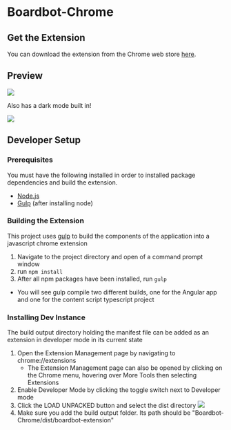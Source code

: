# Boardbot-Chrome

<!-- # Table of Contents
- [Developer Setup](#Developer-Setup)
  - [Building the Extension](#Building-the-Extension)
  - [Installing Dev Instance in Chrome](#Installing-Dev-Instance-in-Chrome) -->
## Get the Extension
You can download the extension from the Chrome web store [here](https://chrome.google.com/webstore/detail/boardbot-clip-maker/almojdfifknfmaemhpbgbaoobpmbkimi?hl=en&gl=US).

## Preview
![](https://lh3.googleusercontent.com/dIIqOS3Qu_r1Q4ccLU4N-LeI2ctYlocr9MwkBrEW-wSqm3ZXOOWo0-IOeeL90Cy7OBfn68ckWw=w640-h400-e365 "")

Also has a dark mode built in!

![](https://lh3.googleusercontent.com/ZttKQpZyOMgU8sk-MEPTmr6HC7no0ED_psDjvLxj2woEkI8v6wCtznSHujJ9onKMQZTvHupeuMo=w640-h400-e365 "")

## Developer Setup

### Prerequisites
You must have the following installed in order to installed package dependencies and build the extension.

- [Node.js](https://nodejs.org/dist/v10.16.3/node-v10.16.3-x64.msi)
- [Gulp](https://gulpjs.com/) (after installing node)

### Building the Extension
 This project uses [gulp](https://gulpjs.com/) to build the components of the application into a javascript chrome extension

 1. Navigate to the project directory and open of a command prompt window
 2. run `npm install`
 3. After all npm packages have been installed, run `gulp`
 
 - You will see gulp compile two different builds, one for the Angular app and one for the content script typescript project

### Installing Dev Instance
 The build output directory holding the manifest file can be added as an extension in developer mode in its current state

1. Open the Extension Management page by navigating to chrome://extensions
    * The Extension Management page can also be opened by clicking on the Chrome menu, hovering over More Tools then selecting Extensions
2. Enable Developer Mode by clicking the toggle switch next to Developer mode
3. Click the LOAD UNPACKED button and select the dist directory
![](https://developer.chrome.com/static/images/get_started/load_extension.png "")
4. Make sure you add the build output folder. Its path should be "Boardbot-Chrome/dist/boardbot-extension"

